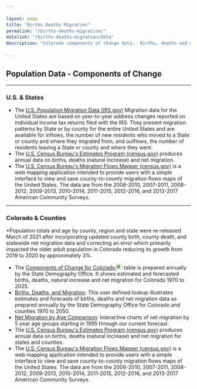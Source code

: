```yaml
---

layout: page
title: "Births Deaths Migration"
permalink: "/births-deaths-migration/"
datalink: "/births-deaths-migration/data"
description: "Colorado components of change data.  Births, deaths and migration by County."

---
```


## Population Data - Components of Change

- - -

### U.S. & States

- The [U.S. Population Migration Data (IRS.gov)](https://www.irs.gov/statistics/soi-tax-stats-migration-data) Migration data for the United States are based on year-to-year address changes reported on individual income tax returns filed with the IRS. They present migration patterns by State or by county for the entire United States and are available for inflows, the number of new residents who moved to a State or county and where they migrated from, and outflows, the number of residents leaving a State or county and where they went.
- The [U.S. Census Bureau\'s Estimates Program (census.gov)](https://www.census.gov/programs-surveys/popest/data.html) produces annual data on births, deaths (natural increase) and net migration.
- The [U.S. Census Bureau\'s Migration Flows Mapper (census.gov)](https://flowsmapper.geo.census.gov) is a web mapping application intended to provide users with a simple interface to view and save county-to-county migration flows maps of the United States. The data are from the 2006-2010, 2007-2011, 2008-2012, 2009-2013, 2010-2014, 2011-2015, 2012-2016, and 2013-2017 American Community Surveys.


- - -

### Colorado & Counties

*Population totals and age by county, region and state were re-released March of 2021 after incorporating updated county birth, county death, and statewide net migration data and correcting an error which primarily impacted the older adult population in Colorado reducing its growth from 2019 to 2020 by approximately 3%. 

- The [Components of Change for Colorado ![xls](/images/page_white_excel.png 'download xls file')](https://drive.google.com/uc?export=download&id=0B-vz6H4k4SESYk04anlab3BUNDQ) table is prepared annually by the State Demography Office. It shows estimated and forecasted births, deaths, natural increase and net migration for Colorado 1970 to 2025.
- [Births, Deaths, and Migration](/births-deaths-migration/data/components-change#components-of-change).  This user defined lookup illustrates estimates and forecasts of births, deaths and net migration data as prepared annually by the State Demography Office for Colorado and counties 1970 to 2050.
- [Net Migration by Age Comparison](https://demography.dola.colorado.gov/apps/netmigration_dashboard/): Interactive charts of net migration by 5 year age groups starting in 1995 through our current forecast.
- The [U.S. Census Bureau\'s Estimates Program (census.gov)](https://www.census.gov/programs-surveys/popest.html) produces annual data on births, deaths (natural increase) and net migration for states and counties.
- The [U.S. Census Bureau\'s Migration Flows Mapper (census.gov)](https://flowsmapper.geo.census.gov) is a web mapping application intended to provide users with a simple interface to view and save county-to-county migration flows maps of the United States. The data are from the 2006-2010, 2007-2011, 2008-2012, 2009-2013, 2010-2014, 2011-2015, 2012-2016, and 2013-2017 American Community Surveys.

